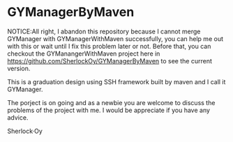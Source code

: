 GYManagerByMaven
================

NOTICE:All right, I abandon this repository because I cannot merge GYManager with GYManagerWithMaven successfully, you can help me out with this or wait until I fix this problem later or not. Before that, you can checkout the GYManangerWithMaven project here in https://github.com/SherlockOy/GYManagerByMaven to see the current version.

This is a graduation design using SSH framework built by maven and I call it GYManager. 

The porject is on going and as a newbie you are welcome to discuss the problems of the project with me. I would be appreciate if you have any advice.

Sherlock·Oy
